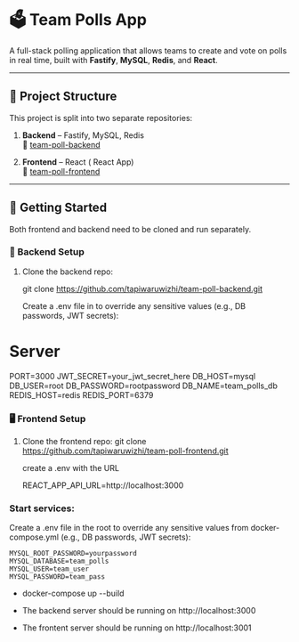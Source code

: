# 🗳️ Team Polls App

A full-stack polling application that allows teams to create and vote on polls in real time, built with **Fastify**, **MySQL**, **Redis**, and **React**.

---

## 📁 Project Structure

This project is split into two separate repositories:

1. **Backend** – Fastify, MySQL, Redis  
   🔗 [team-poll-backend](https://github.com/tapiwaruwizhi/team-poll-backend)

2. **Frontend** – React ( React App)  
   🔗 [team-poll-frontend](https://github.com/tapiwaruwizhi/team-poll-frontend)

---

## 🚀 Getting Started

Both frontend and backend need to be cloned and run separately.

### 🧱 Backend Setup

1. Clone the backend repo:

   git clone https://github.com/tapiwaruwizhi/team-poll-backend.git

   Create a .env file in to override any sensitive values (e.g., DB passwords, JWT secrets):

# Server

PORT=3000
JWT_SECRET=your_jwt_secret_here
DB_HOST=mysql
DB_USER=root
DB_PASSWORD=rootpassword
DB_NAME=team_polls_db
REDIS_HOST=redis
REDIS_PORT=6379

### 🖥️ Frontend Setup

1. Clone the frontend repo:
   git clone https://github.com/tapiwaruwizhi/team-poll-frontend.git

   create a .env with the URL

   REACT_APP_API_URL=http://localhost:3000

### Start services:

Create a .env file in the root to override any sensitive values from docker-compose.yml (e.g., DB passwords, JWT secrets):

    MYSQL_ROOT_PASSWORD=yourpassword
    MYSQL_DATABASE=team_polls
    MYSQL_USER=team_user
    MYSQL_PASSWORD=team_pass

- docker-compose up --build

- The backend server should be running on http://localhost:3000
- The frontent server should be running on http://localhost:3001

